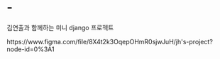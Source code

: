 # -
<p>김연출과 함께하는 미니 django 프로젝트</p>
https://www.figma.com/file/8X4t2k3OqepOHmR0sjwJuH/jh's-project?node-id=0%3A1

